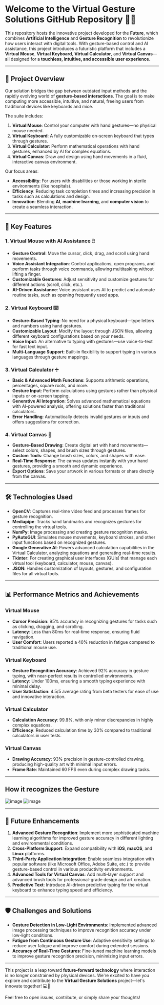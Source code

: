 # Welcome to the **Virtual Gesture Solutions** GitHub Repository 🎨🚀

This repository hosts the innovative project developed for the **Future**, which combines **Artificial Intelligence** and **Gesture Recognition** to revolutionize how users interact with digital tools. With gesture-based control and AI assistance, this project introduces a futuristic platform that includes a **Virtual Mouse**, **Virtual Keyboard**, **Virtual Calculator**, and **Virtual Canvas**—all designed for a **touchless, intuitive, and accessible user experience**.

---

## 🌟 **Project Overview**

Our solution bridges the gap between outdated input methods and the rapidly evolving world of **gesture-based interactions**. The goal is to make computing more accessible, intuitive, and natural, freeing users from traditional devices like keyboards and mice. 

The suite includes:
1. **Virtual Mouse**: Control your computer with hand gestures—no physical mouse needed.
2. **Virtual Keyboard**: A fully customizable on-screen keyboard that types through gestures.
3. **Virtual Calculator**: Perform mathematical operations with hand gestures, enhanced by AI for complex equations.
4. **Virtual Canvas**: Draw and design using hand movements in a fluid, interactive canvas environment.

Our focus areas:
- **Accessibility**: For users with disabilities or those working in sterile environments (like hospitals).
- **Efficiency**: Reducing task completion times and increasing precision in tasks such as calculations and design.
- **Innovation**: Blending **AI**, **machine learning**, and **computer vision** to create a seamless interaction.

---

## 🔑 **Key Features**

### 1. **Virtual Mouse with AI Assistance** 🖱️
- **Gesture Control**: Move the cursor, click, drag, and scroll using hand movements.
- **Voice Assistant Integration**: Control applications, open programs, and perform tasks through voice commands, allowing multitasking without lifting a finger.
- **Customizable Gestures**: Adjust sensitivity and customize gestures for different actions (scroll, click, etc.).
- **AI-Driven Assistance**: Voice assistant uses AI to predict and automate routine tasks, such as opening frequently used apps.

### 2. **Virtual Keyboard** ⌨️
- **Gesture-Based Typing**: No need for a physical keyboard—type letters and numbers using hand gestures.
- **Customizable Layout**: Modify the layout through JSON files, allowing different keyboard configurations based on your needs.
- **Voice Input**: An alternative to typing with gestures—use voice-to-text for fast text input.
- **Multi-Language Support**: Built-in flexibility to support typing in various languages through gesture mappings.

### 3. **Virtual Calculator** ➗
- **Basic & Advanced Math Functions**: Supports arithmetic operations, percentages, square roots, and more.
- **Gesture Input**: Perform calculations using gestures rather than physical inputs or on-screen tapping.
- **Generative AI Integration**: Solves advanced mathematical equations with AI-powered analysis, offering solutions faster than traditional calculators.
- **Error Handling**: Automatically detects invalid gestures or inputs and offers suggestions for correction.

### 4. **Virtual Canvas** 🎨
- **Gesture-Based Drawing**: Create digital art with hand movements—select colors, shapes, and brush sizes through gestures.
- **Custom Tools**: Change brush sizes, colors, and shapes with ease.
- **Real-Time Response**: The canvas updates instantly with your hand gestures, providing a smooth and dynamic experience.
- **Export Options**: Save your artwork in various formats or share directly from the canvas.

---

## 🛠️ **Technologies Used**

- **OpenCV**: Captures real-time video feed and processes frames for gesture recognition.
- **Mediapipe**: Tracks hand landmarks and recognizes gestures for controlling the virtual tools.
- **NumPy**: Image processing and creating gesture recognition masks.
- **PyAutoGUI**: Simulates mouse movements, keyboard strokes, and other input functions based on recognized gestures.
- **Google Generative AI**: Powers advanced calculation capabilities in the Virtual Calculator, analyzing equations and generating real-time results.
- **Tkinter**: For creating graphical user interfaces (GUIs) that manage each virtual tool (keyboard, calculator, mouse, canvas).
- **JSON**: Handles customization of layouts, gestures, and configuration files for all virtual tools.

---

## 📊 **Performance Metrics and Achievements**

### **Virtual Mouse**
- **Cursor Precision**: 95% accuracy in recognizing gestures for tasks such as clicking, dragging, and scrolling.
- **Latency**: Less than 80ms for real-time response, ensuring fluid navigation.
- **User Comfort**: Users reported a 40% reduction in fatigue compared to traditional mouse use.

### **Virtual Keyboard**
- **Gesture Recognition Accuracy**: Achieved 92% accuracy in gesture typing, with near-perfect results in controlled environments.
- **Latency**: Under 100ms, ensuring a smooth typing experience with minimal delay.
- **User Satisfaction**: 4.5/5 average rating from beta testers for ease of use and innovative interaction.

### **Virtual Calculator**
- **Calculation Accuracy**: 99.8%, with only minor discrepancies in highly complex equations.
- **Efficiency**: Reduced calculation time by 30% compared to traditional calculators in user tests.

### **Virtual Canvas**
- **Drawing Accuracy**: 93% precision in gesture-controlled drawing, producing high-quality art with minimal input errors.
- **Frame Rate**: Maintained 60 FPS even during complex drawing tasks.

---
## How it recognizes the Gesture 
![image](https://github.com/user-attachments/assets/afd5f6d0-c2bc-44e7-aa9b-f0221e59585b)
![image](https://github.com/user-attachments/assets/a3902816-edbe-4577-8cc5-31489ddb885e)

---

## 🔮 **Future Enhancements**

1. **Advanced Gesture Recognition**: Implement more sophisticated machine learning algorithms for improved gesture accuracy in different lighting and environmental conditions.
2. **Cross-Platform Support**: Expand compatibility with **iOS**, **macOS**, and **Linux** platforms.
3. **Third-Party Application Integration**: Enable seamless integration with popular software (like Microsoft Office, Adobe Suite, etc.) to provide gesture-based control in various productivity environments.
4. **Advanced Tools for Virtual Canvas**: Add multi-layer support and advanced brush tools for professional-grade design and art creation.
5. **Predictive Text**: Introduce AI-driven predictive typing for the virtual keyboard to enhance typing speed and efficiency.

---

## 🛡️ **Challenges and Solutions**

- **Gesture Detection in Low-Light Environments**: Implemented advanced image processing techniques to improve recognition accuracy under low-light conditions.
- **Fatigue from Continuous Gesture Use**: Adaptive sensitivity settings to reduce user fatigue and improve comfort during extended sessions.
- **Accuracy of Real-Time Gestures**: Fine-tuned machine learning models to improve gesture recognition precision, minimizing input errors.

---



This project is a leap toward **future-forward technology** where interaction is no longer constrained by physical devices. We're excited to have you explore and contribute to the **Virtual Gesture Solutions** project—let's innovate together! 💻👋

Feel free to open issues, contribute, or simply share your thoughts!

